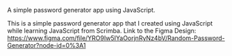 A simple password generator app using JavaScript.

This is a simple password generator app that I created using JavaScript while learning JavaScript from Scrimba.
Link to the Figma Design:
https://www.figma.com/file/YRO9Iw5IYaOorjnRyNz4bV/Random-Password-Generator?node-id=0%3A1
